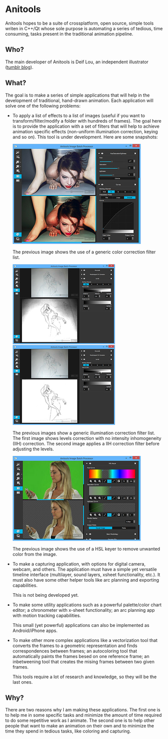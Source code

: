 Anitools
========
Anitools hopes to be a suite of crossplatform, open source, simple tools writen in C++/Qt whose sole purpose is automating a series of tedious, time consuming, tasks present in the traditional animation pipeline.

Who?
----
The main developer of Anitools is Deif Lou, an independent illustrator ([tumblr blog](http://deiflou.tumblr.com)).

What?
----
The goal is to make a series of simple applications that will help in the development of traditional, hand-drawn animation. Each application will solve one of the following problems:

- To apply a list of effects to a list of images (useful if you want to transform/filter/modify a folder with hundreds of frames). The goal here is to provide the application with a set of filters that will help to achieve animation specific effects (non-uniform illumination correction, keying and so on).
This tool is under development. Here are some snapshots:

  [![](./doc/images/readme01-thumb.jpg)](./doc/images/readme01.jpg)
 
  The previous image shows the use of a generic color correction filter list.

  [![](./doc/images/readme02-thumb.jpg)](./doc/images/readme02.jpg) [![](./doc/images/readme03-thumb.jpg)](./doc/images/readme03.jpg)
 
  The previous images show a generic illumination correction filter list. The first image shows levels correction with no intensity inhomogeneity (IIH) correction. The second image applies a IIH correction filter before adjusting the levels.

  [![](./doc/images/readme04-thumb.jpg)](./doc/images/readme04.jpg)

  The previous image shows the use of a HSL keyer to remove unwanted color from the image.
  
- To make a capturing application, with options for digital camera, webcam, and others. The application must have a simple yet versatile timeline interface (multilayer, sound layers, xsheet functionality, etc.). It must also have some other helper tools like arc planning and exporting capabilities.

  This is not being developed yet.

- To make some utility applications such as a powerful palette/color chart editor; a chronometer with x-sheet functionality; an arc planning app with motion tracking capabilities.
  
  This small (yet powerful) applications can also be implemented as Android/iPhone apps.
- To make other more complex applications like a vectorization tool that converts the frames to a geometric representation and finds correspondences between frames; an autocoloring tool that automatically paints the frames besed on one reference frame; an inbetweening tool that creates the mising frames between two given frames.

  This tools require a lot of research and knowledge, so they will be the last ones.

Why?
----
There are two reasons why I am making these applications. The first one is to help me in some specific tasks and minimize the amount of time required to do some repetitive work as I animate. The second one is to help other people that want to make an animation on their own and to minimize the time they spend in tedious tasks, like coloring and capturing.
